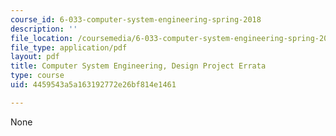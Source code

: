 ```yaml
---
course_id: 6-033-computer-system-engineering-spring-2018
description: ''
file_location: /coursemedia/6-033-computer-system-engineering-spring-2018/4459543a5a163192772e26bf814e1461_MIT6_033S18dp_errata.pdf
file_type: application/pdf
layout: pdf
title: Computer System Engineering, Design Project Errata
type: course
uid: 4459543a5a163192772e26bf814e1461

---
```

None
